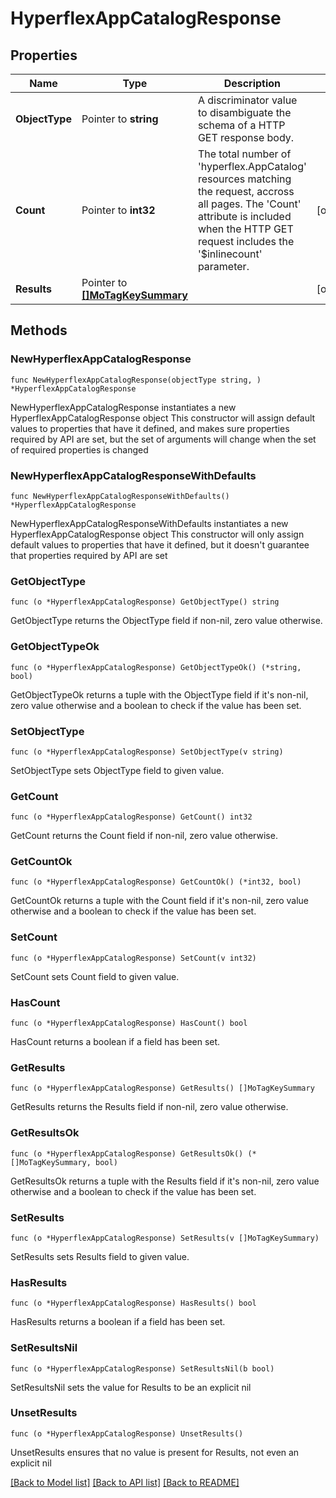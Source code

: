# HyperflexAppCatalogResponse

## Properties

Name | Type | Description | Notes
------------ | ------------- | ------------- | -------------
**ObjectType** | Pointer to **string** | A discriminator value to disambiguate the schema of a HTTP GET response body. | 
**Count** | Pointer to **int32** | The total number of &#39;hyperflex.AppCatalog&#39; resources matching the request, accross all pages. The &#39;Count&#39; attribute is included when the HTTP GET request includes the &#39;$inlinecount&#39; parameter. | [optional] 
**Results** | Pointer to [**[]MoTagKeySummary**](mo.TagKeySummary.md) |  | [optional] 

## Methods

### NewHyperflexAppCatalogResponse

`func NewHyperflexAppCatalogResponse(objectType string, ) *HyperflexAppCatalogResponse`

NewHyperflexAppCatalogResponse instantiates a new HyperflexAppCatalogResponse object
This constructor will assign default values to properties that have it defined,
and makes sure properties required by API are set, but the set of arguments
will change when the set of required properties is changed

### NewHyperflexAppCatalogResponseWithDefaults

`func NewHyperflexAppCatalogResponseWithDefaults() *HyperflexAppCatalogResponse`

NewHyperflexAppCatalogResponseWithDefaults instantiates a new HyperflexAppCatalogResponse object
This constructor will only assign default values to properties that have it defined,
but it doesn't guarantee that properties required by API are set

### GetObjectType

`func (o *HyperflexAppCatalogResponse) GetObjectType() string`

GetObjectType returns the ObjectType field if non-nil, zero value otherwise.

### GetObjectTypeOk

`func (o *HyperflexAppCatalogResponse) GetObjectTypeOk() (*string, bool)`

GetObjectTypeOk returns a tuple with the ObjectType field if it's non-nil, zero value otherwise
and a boolean to check if the value has been set.

### SetObjectType

`func (o *HyperflexAppCatalogResponse) SetObjectType(v string)`

SetObjectType sets ObjectType field to given value.


### GetCount

`func (o *HyperflexAppCatalogResponse) GetCount() int32`

GetCount returns the Count field if non-nil, zero value otherwise.

### GetCountOk

`func (o *HyperflexAppCatalogResponse) GetCountOk() (*int32, bool)`

GetCountOk returns a tuple with the Count field if it's non-nil, zero value otherwise
and a boolean to check if the value has been set.

### SetCount

`func (o *HyperflexAppCatalogResponse) SetCount(v int32)`

SetCount sets Count field to given value.

### HasCount

`func (o *HyperflexAppCatalogResponse) HasCount() bool`

HasCount returns a boolean if a field has been set.

### GetResults

`func (o *HyperflexAppCatalogResponse) GetResults() []MoTagKeySummary`

GetResults returns the Results field if non-nil, zero value otherwise.

### GetResultsOk

`func (o *HyperflexAppCatalogResponse) GetResultsOk() (*[]MoTagKeySummary, bool)`

GetResultsOk returns a tuple with the Results field if it's non-nil, zero value otherwise
and a boolean to check if the value has been set.

### SetResults

`func (o *HyperflexAppCatalogResponse) SetResults(v []MoTagKeySummary)`

SetResults sets Results field to given value.

### HasResults

`func (o *HyperflexAppCatalogResponse) HasResults() bool`

HasResults returns a boolean if a field has been set.

### SetResultsNil

`func (o *HyperflexAppCatalogResponse) SetResultsNil(b bool)`

 SetResultsNil sets the value for Results to be an explicit nil

### UnsetResults
`func (o *HyperflexAppCatalogResponse) UnsetResults()`

UnsetResults ensures that no value is present for Results, not even an explicit nil

[[Back to Model list]](../README.md#documentation-for-models) [[Back to API list]](../README.md#documentation-for-api-endpoints) [[Back to README]](../README.md)


